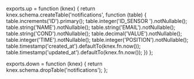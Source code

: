 exports.up = function (knex) {
    return knex.schema.createTable('notifications', function (table) {
        table.increments('ID').primary();
        table.integer('ID_SENSOR ').notNullable();
        table.string('NAME').notNullable();
        table.string('EMAIL').notNullable();
        table.string('COND').notNullable();
        table.decimal('VALUE').notNullable();
        table.integer('TIME').notNullable();
        table.integer('POSITION').notNullable();
        table.timestamp('created_at').defaultTo(knex.fn.now());
        table.timestamp('updated_at').defaultTo(knex.fn.now());
    })
};

exports.down = function (knex) {
    return knex.schema.dropTable('notifications');
};
